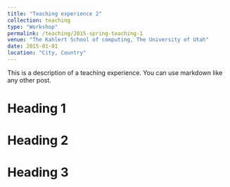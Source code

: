 ```yaml
---
title: "Teaching experience 2"
collection: teaching
type: "Workshop"
permalink: /teaching/2015-spring-teaching-1
venue: "The Kahlert School of computing, The University of Utah"
date: 2015-01-01
location: "City, Country"
---
```


This is a description of a teaching experience. You can use markdown like any other post.

Heading 1
======

Heading 2
======

Heading 3
======
